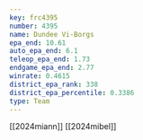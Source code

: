 ```yaml
---
key: frc4395
number: 4395
name: Dundee Vi-Borgs
epa_end: 10.61
auto_epa_end: 6.1
teleop_epa_end: 1.73
endgame_epa_end: 2.77
winrate: 0.4615
district_epa_rank: 338
district_epa_percentile: 0.3386
type: Team
---
```

[[2024miann]]
[[2024mibel]]
